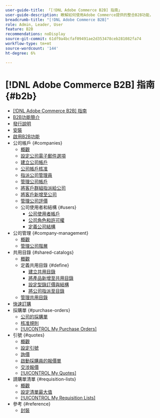```yaml
---
user-guide-title: 「[!DNL Adobe Commerce B2B] 指南」
user-guide-description: 瞭解如何使用Adobe Commerce提供的整合B2B功能，
breadcrumb-title: "[!DNL Adobe Commerce B2B]"
role: Admin, Leader, User
feature: B2B
recommendations: noDisplay
source-git-commit: 61df9a4bcfaf09491ae2d353478ceb281082fa74
workflow-type: tm+mt
source-wordcount: '144'
ht-degree: 6%

---
```



# [!DNL Adobe Commerce B2B] 指南 {#b2b}

+ [[!DNL Adobe Commerce B2B] 指南](guide-overview.md)
+ [B2B功能簡介](introduction.md)
+ [發行說明](release-notes.md)
+ [安裝](install.md)
+ [啟用B2B功能](enable-basic-features.md)
+ 公司帳戶 {#companies}
   + [概觀](account-companies.md)
   + [設定公司電子郵件選項](email-company-configuration.md)
   + [建立公司帳戶](account-company-create.md)
   + [公司帳戶核准](account-company-approve.md)
   + [指派公司管理員](account-company-admin.md)
   + [管理公司帳戶](account-company-manage.md)
   + [將客戶群組指派給公司](account-company-customer-group.md)
   + [將客戶新增至公司](customer-assign-company.md)
   + [管理公司評價](credit-company.md)
   + 公司使用者和結構 {#users}
      + [公司使用者帳戶](account-company-users.md)
      + [公司角色和許可權](account-company-roles-permissions.md)
      + [定義公司結構](account-company-structure.md)
+ 公司管理 {#company-management}
   + [概觀](manage-companies.md)
   + [管理公司階層](assign-companies.md)
+ 共用目錄 {#shared-catalogs}
   + [概觀](catalog-shared.md)
   + 定義共用目錄 {#define}
      + [建立共用目錄](catalog-shared-create.md)
      + [將產品新增至共用目錄](catalog-shared-product-add.md)
      + [設定型錄訂價與結構](catalog-shared-pricing-structure.md)
      + [將公司指派至目錄](catalog-shared-assign-companies.md)
   + [管理共用目錄](catalog-shared-manage.md)
+ [快速訂購](quick-order.md)
+ 採購單 {#purchase-orders}
   + [公司的採購單](purchase-order-flow.md)
   + [核准規則](account-dashboard-approval-rules.md)
   + [[!UICONTROL My Purchase Orders]](account-dashboard-my-purchase-orders.md)
+ 引號 {#quotes}
   + [概觀](quotes.md)
   + [設定引號](configure-quotes.md)
   + [詢價](quote-request.md)
   + [啟動採購員的報價單](sales-rep-initiates-quote.md)
   + [交涉報價](quote-price-negotiation.md)
   + [[!UICONTROL My Quotes]](account-dashboard-my-quotes.md)
+ 請購單清單 {#requisition-lists}
   + [概觀](requisition-lists.md)
   + [設定清單最大值](configure-requisition-lists.md)
   + [[!UICONTROL My Requisition Lists]](account-dashboard-requisition-lists-manage.md)
+ 參考 {#reference}
   + [封裝](packages.md)
